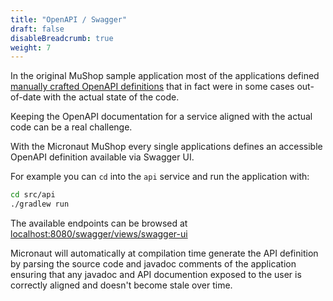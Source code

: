 ```yaml
---
title: "OpenAPI / Swagger"
draft: false
disableBreadcrumb: true
weight: 7
---
```


In the original MuShop sample application most of the applications defined [manually crafted OpenAPI definitions](https://github.com/oracle-quickstart/oci-cloudnative/blob/master/src/catalogue/api-spec/catalogue.json) that in fact were in some cases out-of-date with the actual state of the code.

Keeping the OpenAPI documentation for a service aligned with the actual code can be a real challenge.

With the Micronaut MuShop every single applications defines an accessible OpenAPI definition available via Swagger UI.


For example you can `cd` into the `api` service and run the application with:

```bash
cd src/api
./gradlew run
```

The available endpoints can be browsed at [localhost:8080/swagger/views/swagger-ui](http://localhost:8080/swagger/views/swagger-ui)

Micronaut will automatically at compilation time generate the API definition by parsing the source code and javadoc comments of the application ensuring that any javadoc and API documention exposed to the user is correctly aligned and doesn't become stale over time.
